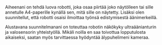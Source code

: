 Aiheenani on tehdä luova robotti, joka osaa piirtää joko näytölleen tai sille annetulle A4-paperille kynällä sen, mitä sille on näytetty. Lisäksi olen suunnitellut, että robotti osaisi ilmoittaa työnsä edistymisestä äänimerkeillä.

Alustavana suunnitelmanani on toteuttaa robotin näkökyky ultraäänianturin ja valosensorin yhteistyöllä. Mikäli noilla en saa toivottua lopputulosta aikaiseksi, saatan myös tarvittaessa hyödyntää älypuhelimeni kameraa.
